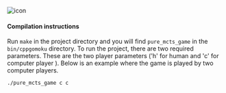 ![icon](./images/Gomoku.png)

#### Compilation instructions ####

Run `make` in the project directory and you will find `pure_mcts_game` in the `bin/cppgomoku` directory.
To run the project, there are two required parameters. These are the two player parameters ('h' for human and 'c' for computer player ).
Below is an example where the game is played by two computer players.
```
./pure_mcts_game c c
```